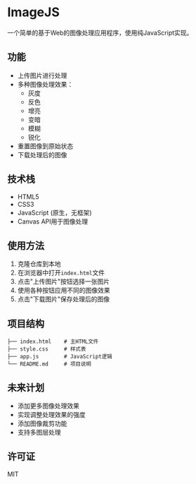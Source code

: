 # ImageJS

一个简单的基于Web的图像处理应用程序，使用纯JavaScript实现。

## 功能

- 上传图片进行处理
- 多种图像处理效果：
  - 灰度
  - 反色
  - 增亮
  - 变暗
  - 模糊
  - 锐化
- 重置图像到原始状态
- 下载处理后的图像

## 技术栈

- HTML5
- CSS3
- JavaScript (原生，无框架)
- Canvas API用于图像处理

## 使用方法

1. 克隆仓库到本地
2. 在浏览器中打开`index.html`文件
3. 点击"上传图片"按钮选择一张图片
4. 使用各种按钮应用不同的图像效果
5. 点击"下载图片"保存处理后的图像

## 项目结构

```
├── index.html    # 主HTML文件
├── style.css     # 样式表
├── app.js        # JavaScript逻辑
└── README.md     # 项目说明
```

## 未来计划

- 添加更多图像处理效果
- 实现调整处理效果的强度
- 添加图像裁剪功能
- 支持多图层处理

## 许可证

MIT